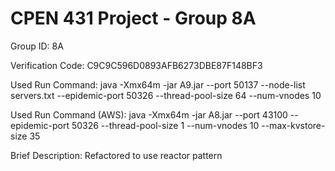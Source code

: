 # CPEN 431 Project - Group 8A

Group ID: 8A

Verification Code: C9C9C596D0893AFB6273DBE87F148BF3

Used Run Command: java -Xmx64m -jar A9.jar --port 50137 --node-list servers.txt --epidemic-port 50326 --thread-pool-size 64 --num-vnodes 10

Used Run Command (AWS): java -Xmx64m -jar A8.jar --port 43100 --epidemic-port 50326 --thread-pool-size 1 --num-vnodes 10 --max-kvstore-size 35

Brief Description: Refactored to use reactor pattern